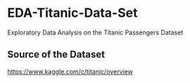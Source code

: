 # EDA-Titanic-Data-Set
Exploratory Data Analysis on the Titanic Passengers Dataset

## Source of the Dataset
https://www.kaggle.com/c/titanic/overview

